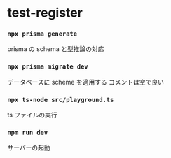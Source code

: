 # test-register

### `npx prisma generate`

prisma の schema と型推論の対応

### `npx prisma migrate dev`

データベースに scheme を適用する
コメントは空で良い

### `npx ts-node src/playground.ts`

ts ファイルの実行

### `npm run dev`

サーバーの起動
